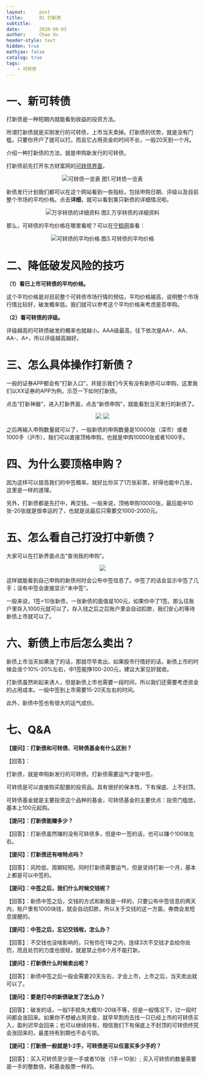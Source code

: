 ```yaml
---
layout:     post
title:      01 打新债
subtitle:   
date:       2020-09-03
author:     Chao Xu
header-style: text
hidden: true 
mathjax: false
catalog: true
tags:
    - 可转债
---
```


# 一、新可转债

打新债是一种短期内就能看到收益的投资方法。

所谓打新债就是买刚发行的可转债，上市当天卖掉。打新债的优势，就是没有门槛，只要你开户了就可以打。而且它占用资金的时间不长，一般20天到一个月。

介绍一种打新债的方法，就是申购新发行的可转债。

打新债前先打开东方财富网的[可转债界面](http://data.eastmoney.com/kzz/default.html)，

<p align="center">
  <img src="https://i.loli.net/2020/09/24/gSZRJ1oc5v9OBby.png"  title="可转债一览表">
图1.可转债一览表
</p>

新债发行计划我们都可以在这个网站看到一些指标，包括申购日期、评级以及目前整个市场的平均价格。点击**详细**，就可以看到某只新债的详细情况啦。

<p align="center">
  <img src="https://i.loli.net/2020/09/24/gzUkvRFSCDNi74O.png"  title="万孚转债的详细资料">
图2.万孚转债的详细资料
</p>

那么，可转债的平均价格在哪里看呢？可以在[宁稳网](http://www.ninwin.cn/index.php?m=cb&a=stats)查看：

<p align="center">
  <img src="https://i.loli.net/2020/09/24/2xrJjGU6aXpW5Yn.png"  title="可转债的平均价格">
图3.可转债的平均价格
</p>

# 二、降低破发风险的技巧

**（1）看已上市可转债的平均价格。**

这个平均价格是对目前整个可转债市场行情的预估，平均价格越高，说明整个市场行情比较好，破发概率低。我们就可以参考这个平均价格来考虑是否申购。

**（2）看可转债的评级。**

评级越高的可转债破发的概率也就越小。AAA级最高，往下依次是AA+、AA、AA-、A+，所以评级越高越好。

# 三、怎么具体操作打新债？

一般的证券APP都会有“打新入口”，并提示我们今天有没有新债可以申购，这里我们以XX证券的APP为例，示范一下如何打新债。

点击“打新神器”，进入打新界面，点击“新债申购”，就能看到当天发行的新债了。

<p align="center">
  <img src="https://i.loli.net/2020/09/24/JsYfonU9PdXAaF6.png">
  <img src="https://i.loli.net/2020/09/24/7Sqb5fcRGVZwiKL.png">
</p>

之后再输入申购数量就可以了，一般新债的申购数量是10000张（深市）或者1000手（沪市），我们可以直接顶格申购，也就是申购10000张或者1000手。

# 四、为什么要顶格申购？

因为这样可以提高我们的中签概率。就好比你买了1万张彩票，好得也能中几张，这里是一样的道理。

另外，打新债都是先打中，再交钱。一般来说，顶格申购10000张，最后能中10张-20张就是很幸运的了，也就是说最后只需要交1000-2000元。

# 五、怎么看自己打没打中新债？

大家可以在打新界面点击“查询我的申购”。

<p align="center">
  <img src="https://i.loli.net/2020/09/24/JieYoMpnW9OblGL.png" >
</p>

这样就能看到自己申购的新债何时会公布中签信息了。中签了的话会显示中签了几手；没有中签会直接显示“未中签”。

一般来说，1签=10张新债，一张新债的面值是100元，如果你中了1签。那么往账户里存入1000元就可以了。存入钱之后之后账户里会自动扣款，我们安心的等待新债上市就可以了。

# 六、新债上市后怎么卖出？

新债上市当天如果涨了的话，那就尽早卖出。如果股市行情好的话，新债上市的时候会涨个10%-20%左右，中1签能挣100-200元，建议大家见好就收。

打新债虽然听起来诱人，但是新债上市也需要一段时间，所以我们还需要考虑资金的占用成本。一般中签到上市需要15-20天左右的时间。

此外，新债中签也有很大的运气成份。

# 七、Q&A

**【提问】：打新债和可转债、可转债基金有什么区别？**

【回答】：

打新债，就是申购新发行的可转债。打新债需要运气才能中签。

可转债是可以直接购买配置的投资品。具有很好的保本性，下有保底、上不封顶。

可转债基金就是主要投资这个品种的基金，可转债基金的主要优点：投资门槛低，基本上100元起购。

**【提问】：打新债能赚多少？**

【回答】：打新债虽然赚的没有可转债多，但是中一签的话，也可以赚个100块左右。

**【提问】：打新债还有啥特点吗？**

【回答】：风险低，周期较短。同时打新债需要运气，但是坚持打新一个月，基本上都是可以中签的。

**【提问】：中签之后，我们什么时候交钱呢？**

【回答】：新债中签之后，交钱的方式和新股是一样的，只要公布中签信息的两天内，账户里有1000块钱，就会自动扣款，所以关于交钱的这一方面，券商会发短息提醒的。

**【提问】：中签之后，忘记交钱啦，怎么办？**

【回答】：不交钱也没啥影响的，只有你在1年之内，连续3次不交钱才会给你处罚，而且处罚的力度也很轻，就是禁止你6个月不能打新。

**【提问】：打新债什么时候卖出呢？**

【回答】：新债中签之后一般会需要20天左右，才会上市，上市之后，当天卖出就可以了。

**【提问】：要是打中的新债破发了怎么办？**

【回答】：破发的话，一般1手损失大概10-20块不等，但是一般情况下，过一段时间都会涨回来。如果你不想被占用资金，就早早割肉去找一只已经上市的可转债买入，盈利迟早会回来；也可以继续持有，相信我们下有保底上不封顶的可转债终究会涨回来的，最差持有到期也不会亏损。

**【提问】：打新债一般就是1-2手，可转债是可以任意买多少手的？**

【回答】：买入可转债至少是一手或者10张（1手＝10张）; 买入可转债的数量需要是一手的整数倍，和基金股票一样的。


